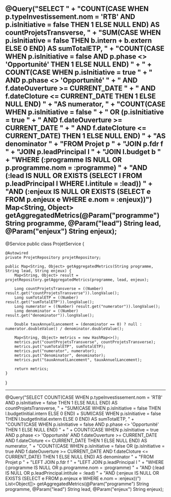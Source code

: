@Query("SELECT "
     + "COUNT(CASE WHEN p.typeInvestissement.nom = 'RTB' AND p.isInitiative = false THEN 1 ELSE NULL END) AS countProjetsTransverse, "
     + "SUM(CASE WHEN p.isInitiative = false THEN b.intern + b.extern ELSE 0 END) AS sumTotalETP, "
     + "COUNT(CASE WHEN p.isInitiative = false AND p.phase <> 'Opportunité' THEN 1 ELSE NULL END) "
     + "  + COUNT(CASE WHEN p.isInitiative = true "
     + "                 AND p.phase <> 'Opportunité' "
     + "                 AND f.dateOuverture >= CURRENT_DATE "
     + "                 AND f.dateCloture <= CURRENT_DATE THEN 1 ELSE NULL END) "
     + "AS numerator, "
     + "COUNT(CASE WHEN p.isInitiative = false "
     + "             OR (p.isInitiative = true "
     + "                 AND f.dateOuverture >= CURRENT_DATE "
     + "                 AND f.dateCloture <= CURRENT_DATE) THEN 1 ELSE NULL END) "
     + "AS denominator "
     + "FROM Projet p "
     + "JOIN p.fdr f "
     + "JOIN p.leadPrincipal l "
     + "JOIN l.budget b "
     + "WHERE (:programme IS NULL OR p.programme.nom = :programme) "
     + "AND (:lead IS NULL OR EXISTS (SELECT l FROM p.leadPrincipal l WHERE l.intitule = :lead)) "
     + "AND (:enjeux IS NULL OR EXISTS (SELECT e FROM p.enjeux e WHERE e.nom = :enjeux))")
Map<String, Object> getAggregatedMetrics(@Param("programme") String programme,
                                         @Param("lead") String lead,
                                         @Param("enjeux") String enjeux);
------------
@Service
public class ProjetService {

    @Autowired
    private ProjetRepository projetRepository;

    public Map<String, Object> getAggregatedMetrics(String programme, String lead, String enjeux) {
        Map<String, Object> result = projetRepository.getAggregatedMetrics(programme, lead, enjeux);

        Long countProjetsTransverse = ((Number) result.get("countProjetsTransverse")).longValue();
        Long sumTotalETP = ((Number) result.get("sumTotalETP")).longValue();
        Long numerator = ((Number) result.get("numerator")).longValue();
        Long denominator = ((Number) result.get("denominator")).longValue();

        Double tauxAnnuelLancement = (denominator == 0) ? null : numerator.doubleValue() / denominator.doubleValue();

        Map<String, Object> metrics = new HashMap<>();
        metrics.put("countProjetsTransverse", countProjetsTransverse);
        metrics.put("sumTotalETP", sumTotalETP);
        metrics.put("numerator", numerator);
        metrics.put("denominator", denominator);
        metrics.put("tauxAnnuelLancement", tauxAnnuelLancement);

        return metrics;
    }
}


-------------------------------------------------------------


@Query("SELECT COUNT(CASE WHEN p.typeInvestissement.nom = 'RTB' AND p.isInitiative = false THEN 1 ELSE NULL END) AS countProjetsTransverse, "
        + "SUM(CASE WHEN p.isInitiative = false THEN l.budgetInitial.intern ELSE 0 END) + SUM(CASE WHEN p.isInitiative = false THEN l.budgetInitial.extern ELSE 0 END) AS sumTotalETP, "
        + "COUNT(CASE WHEN p.isInitiative = false AND p.phase <> 'Opportunité' THEN 1 ELSE NULL END) "
        + " + COUNT(CASE WHEN p.isInitiative = true AND p.phase <> 'Opportunité' AND f.dateOuverture >= CURRENT_DATE AND f.dateCloture <= CURRENT_DATE THEN 1 ELSE NULL END) AS numerator, "
        + "COUNT(CASE WHEN p.isInitiative = false OR (p.isInitiative = true AND f.dateOuverture >= CURRENT_DATE AND f.dateCloture <= CURRENT_DATE) THEN 1 ELSE NULL END) AS denominator "
        + "FROM Projet p "
        + "LEFT JOIN p.fdr f "
        + "LEFT JOIN p.leadPrincipal l "
        + "WHERE (:programme IS NULL OR p.programme.nom = :programme) "
        + "AND (:lead IS NULL OR p.leadPrincipal.intitule = :lead) "
        + "AND (:enjeux IS NULL OR EXISTS (SELECT e FROM p.enjeux e WHERE e.nom = :enjeux))")
List<Object[]> getAggregatedMetrics(@Param("programme") String programme, @Param("lead") String lead, @Param("enjeux") String enjeux);




